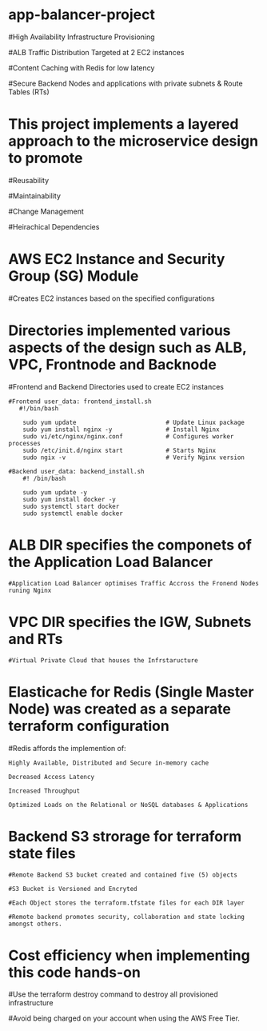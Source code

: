 # app-balancer-project
   
   #High Availability Infrastructure Provisioning
   
   #ALB Traffic Distribution Targeted at 2 EC2 instances
   
   #Content Caching with Redis for low latency
   
   #Secure Backend Nodes and applications with private subnets & Route Tables (RTs)

# This project implements a layered approach to the microservice design to promote
    
   #Reusability
   
   #Maintainability
   
   #Change Management
   
   #Heirachical Dependencies

# AWS EC2 Instance and Security Group (SG) Module
 
  #Creates EC2 instances based on the specified configurations

# Directories implemented various aspects of the design such as ALB, VPC, Frontnode and Backnode 

#Frontend and Backend Directories used to create EC2 instances
    
    #Frontend user_data: frontend_install.sh
       #!/bin/bash

        sudo yum update                         # Update Linux package
        sudo yum install nginx -y               # Install Nginx
        sudo vi/etc/nginx/nginx.conf            # Configures worker processes
        sudo /etc/init.d/nginx start            # Starts Nginx
        sudo ngix -v                            # Verify Nginx version    
    
    #Backend user_data: backend_install.sh
        #! /bin/bash

        sudo yum update -y
        sudo yum install docker -y
        sudo systemctl start docker
        sudo systemctl enable docker

# ALB DIR specifies the componets of the Application Load Balancer
    #Application Load Balancer optimises Traffic Accross the Fronend Nodes runing Nginx 

# VPC DIR specifies the IGW, Subnets and RTs
    #Virtual Private Cloud that houses the Infrstaructure    

# Elasticache for Redis (Single Master Node) was created as a separate terraform configuration
  
  #Redis affords the implemention of:
    
    Highly Available, Distributed and Secure in-memory cache
    
    Decreased Access Latency
    
    Increased Throughput
    
    Optimized Loads on the Relational or NoSQL databases & Applications

# Backend S3 strorage for terraform state files

    #Remote Backend S3 bucket created and contained five (5) objects

    #S3 Bucket is Versioned and Encryted
    
    #Each Object stores the terraform.tfstate files for each DIR layer 
    
    #Remote backend promotes security, collaboration and state locking amongst others. 

# Cost efficiency when implementing this code hands-on
  
   #Use the terraform destroy command to destroy all provisioned infrastructure 
  
   #Avoid being charged on your account when using the AWS Free Tier.
  


